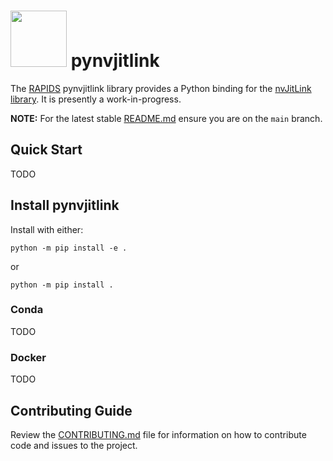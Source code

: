 # <div align="left"><img src="https://rapids.ai/assets/images/rapids_logo.png" width="90px"/>&nbsp;pynvjitlink</div>

The [RAPIDS](https://rapids.ai) pynvjitlink library provides a Python binding for the
[nvJitLink library](https://docs.nvidia.com/cuda/nvJitLink/index.html). It is presently a
work-in-progress.

**NOTE:** For the latest stable [README.md](https://github.com/rapidsai/pynvjitlink/blob/main/README.md) ensure you are on the `main` branch.

## Quick Start
TODO

## Install pynvjitlink

Install with either:

```shell
python -m pip install -e .
```

or

```shell
python -m pip install .
```

### Conda
TODO

### Docker
TODO

## Contributing Guide

Review the [CONTRIBUTING.md](https://github.com/rapidsai/pynvjitlink/blob/main/CONTRIBUTING.md) file for information on how to contribute code and issues to the project.

